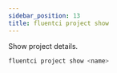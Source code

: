 ```yaml
---
sidebar_position: 13
title: fluentci project show
---
```


Show project details.

```bash
fluentci project show <name>
```